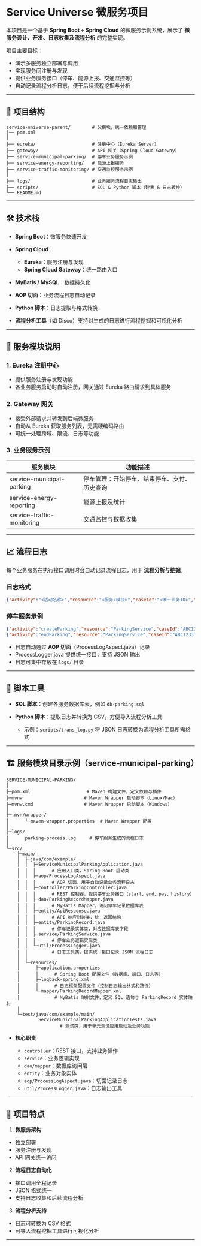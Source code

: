 
# Service Universe 微服务项目

本项目是一个基于 **Spring Boot + Spring Cloud** 的微服务示例系统，展示了 **微服务设计、开发、日志收集及流程分析** 的完整实现。

项目主要目标：

* 演示多服务独立部署与调用
* 实现服务间注册与发现
* 提供业务服务接口（停车、能源上报、交通监控等）
* 自动记录流程分析日志，便于后续流程挖掘与分析

---

## 📂 项目结构

```
service-universe-parent/        # 父模块，统一依赖和管理
│── pom.xml
│
├── eureka/                     # 注册中心（Eureka Server）
├── gateway/                    # API 网关（Spring Cloud Gateway）
├── service-municipal-parking/  # 停车业务服务示例
├── service-energy-reporting/   # 能源上报服务
├── service-traffic-monitoring/ # 交通监控服务示例
│
├── logs/                       # 业务服务流程日志输出
├── scripts/                    # SQL & Python 脚本（建表 & 日志转换）
└── README.md
```

---

## 🛠 技术栈

* **Spring Boot**：微服务快速开发
* **Spring Cloud**：

  * **Eureka**：服务注册与发现
  * **Spring Cloud Gateway**：统一路由入口
* **MyBatis / MySQL**：数据持久化
* **AOP 切面**：业务流程日志自动记录
* **Python 脚本**：日志提取与格式转换
* **流程分析工具**（如 Disco）支持对生成的日志进行流程挖掘和可视化分析

---

## 🔹 服务模块说明

### 1. Eureka 注册中心

* 提供服务注册与发现功能
* 各业务服务启动时自动注册，网关通过 Eureka 路由请求到具体服务

### 2. Gateway 网关

* 接受外部请求并转发到后端微服务
* 自动从 Eureka 获取服务列表，无需硬编码路由
* 可统一处理跨域、限流、日志等功能

### 3. 业务服务示例

| 服务模块                       | 功能描述                   |
| -------------------------- | ---------------------- |
| service-municipal-parking  | 停车管理：开始停车、结束停车、支付、历史查询 |
| service-energy-reporting   | 能源上报及统计                |
| service-traffic-monitoring | 交通监控与数据收集              |

---

## 📈 流程日志

每个业务服务在执行接口调用时会自动记录流程日志，用于 **流程分析与挖掘**。

### 日志格式

```json
{"activity":"<活动名称>","resource":"<服务/模块>","caseId":"<唯一业务ID>","timestamp":"<时间戳>"}
```

### 停车服务示例

```json
{"activity":"createParking","resource":"ParkingService","caseId":"ABC12333","timestamp":"2025-09-25T19:25:10.324931200"}
{"activity":"endParking","resource":"ParkingService","caseId":"ABC12333","timestamp":"2025-09-25T19:28:19.650373400"}
```

* 日志自动通过 **AOP 切面**（ProcessLogAspect.java）记录
* ProcessLogger.java 提供统一接口，支持 JSON 输出
* 日志可集中存放在 `logs/` 目录

---

## 🔧 脚本工具

* **SQL 脚本**：创建各服务数据库表，例如 `db-parking.sql`
* **Python 脚本**：提取日志并转换为 CSV，方便导入流程分析工具

  * 示例：`scripts/trans_log.py` 将 JSON 日志转换为流程分析工具所需格式

---

## 🏗 服务模块目录示例（service-municipal-parking）

```
SERVICE-MUNICIPAL-PARKING/
│
├─pom.xml                     # Maven 构建文件，定义依赖与插件
├─mvnw                       # Maven Wrapper 启动脚本（Linux/Mac）
├─mvnw.cmd                   # Maven Wrapper 启动脚本（Windows）
│
├─.mvn/wrapper/
│      └─maven-wrapper.properties  # Maven Wrapper 配置
│
├─logs/
│      parking-process.log     # 停车服务生成的流程日志
│
└─src/
    ├─main/
    │  ├─java/com/example/
    │  │  ├─ServiceMunicipalParkingApplication.java
    │  │  │      # 应用入口类，Spring Boot 启动类
    │  │  ├─aop/ProcessLogAspect.java
    │  │  │      # AOP 切面，用于自动记录业务流程日志
    │  │  ├─controller/ParkingController.java
    │  │  │      # REST 控制器，提供停车业务接口（start、end、pay、history）
    │  │  ├─dao/ParkingRecordMapper.java
    │  │  │      # MyBatis Mapper，访问停车记录数据库表
    │  │  ├─entity/ApiResponse.java
    │  │  │      # API 响应封装类，统一返回结构
    │  │  ├─entity/ParkingRecord.java
    │  │  │      # 停车记录实体类，对应数据库表字段
    │  │  ├─service/ParkingService.java
    │  │  │      # 停车业务逻辑实现类
    │  │  └─util/ProcessLogger.java
    │  │         # 日志工具类，提供统一接口记录 JSON 流程日志
    │  │
    │  └─resources/
    │      ├─application.properties
    │      │      # Spring Boot 配置文件（数据库、端口、日志等）
    │      ├─logback-spring.xml
    │      │      # 日志框架配置文件（控制日志输出格式和路径）
    │      └─mapper/ParkingRecordMapper.xml
    │             # MyBatis 映射文件，定义 SQL 语句与 ParkingRecord 实体映射
    │
    └─test/java/com/example/main/
            ServiceMunicipalParkingApplicationTests.java
                    # 测试类，用于单元测试应用启动及业务功能

```

* **核心职责**

  * `controller`：REST 接口，支持业务操作
  * `service`：业务逻辑实现
  * `dao/mapper`：数据库访问层
  * `entity`：业务对象实体
  * `aop/ProcessLogAspect.java`：切面记录日志
  * `util/ProcessLogger.java`：日志输出工具

---

## 🔹 项目特点

1. **微服务架构**

  * 独立部署
  * 服务注册与发现
  * API 网关统一访问

2. **流程日志自动化**

  * 接口调用全程记录
  * JSON 格式统一
  * 支持日志收集和后续流程分析

3. **流程分析支持**

  * 日志可转换为 CSV 格式
  * 可导入流程挖掘工具进行可视化分析

---